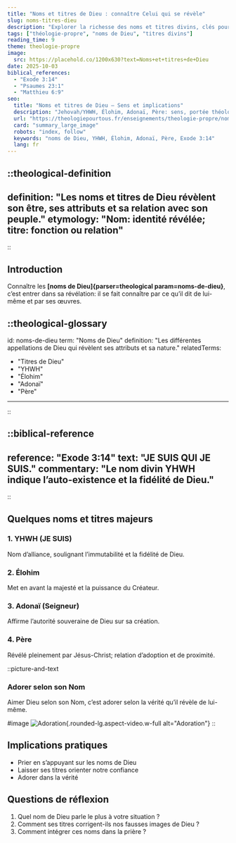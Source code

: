 ```yaml
---
title: "Noms et titres de Dieu : connaître Celui qui se révèle"
slug: noms-titres-dieu
description: "Explorer la richesse des noms et titres divins, clés pour la connaissance de Dieu."
tags: ["théologie-propre", "noms de Dieu", "titres divins"]
reading_time: 9
theme: theologie-propre
image:
  src: https://placehold.co/1200x630?text=Noms+et+titres+de+Dieu
date: 2025-10-03
biblical_references:
  - "Exode 3:14"
  - "Psaumes 23:1"
  - "Matthieu 6:9"
seo:
  title: "Noms et titres de Dieu — Sens et implications"
  description: "Jehovah/YHWH, Élohim, Adonaï, Père: sens, portée théologique et implications pour la vie chrétienne."
  url: "https://theologiepourtous.fr/enseignements/theologie-propre/noms-titres-dieu"
  card: "summary_large_image"
  robots: "index, follow"
  keywords: "noms de Dieu, YHWH, Élohim, Adonaï, Père, Exode 3:14"
  lang: fr
---
```


::theological-definition
---
definition: "Les noms et titres de Dieu révèlent son être, ses attributs et sa relation avec son peuple."
etymology: "Nom: identité révélée; titre: fonction ou relation"
---
::

## Introduction

Connaître les **[noms de Dieu]{parser=theological param=noms-de-dieu}**, c’est entrer dans sa révélation: il se fait connaître par ce qu’il dit de lui-même et par ses œuvres.

::theological-glossary
---
id: noms-de-dieu
term: "Noms de Dieu"
definition: "Les différentes appellations de Dieu qui révèlent ses attributs et sa nature."
relatedTerms:
  - "Titres de Dieu"
  - "YHWH"
  - "Élohim"
  - "Adonaï"
  - "Père"
---
::

::biblical-reference
---
reference: "Exode 3:14"
text: "JE SUIS QUI JE SUIS."
commentary: "Le nom divin YHWH indique l’auto-existence et la fidélité de Dieu."
---
::

## Quelques noms et titres majeurs

### 1. YHWH (JE SUIS)
Nom d’alliance, soulignant l’immutabilité et la fidélité de Dieu.

### 2. Élohim
Met en avant la majesté et la puissance du Créateur.

### 3. Adonaï (Seigneur)
Affirme l’autorité souveraine de Dieu sur sa création.

### 4. Père
Révélé pleinement par Jésus-Christ; relation d’adoption et de proximité.

::picture-and-text
### Adorer selon son Nom
Aimer Dieu selon son Nom, c’est adorer selon la vérité qu’il révèle de lui-même.

#image
![Adoration](https://placehold.co/1200x630?text=Adoration){.rounded-lg.aspect-video.w-full alt="Adoration"}
::

## Implications pratiques
- Prier en s’appuyant sur les noms de Dieu
- Laisser ses titres orienter notre confiance
- Adorer dans la vérité

## Questions de réflexion
1. Quel nom de Dieu parle le plus à votre situation ?
2. Comment ses titres corrigent-ils nos fausses images de Dieu ?
3. Comment intégrer ces noms dans la prière ?

